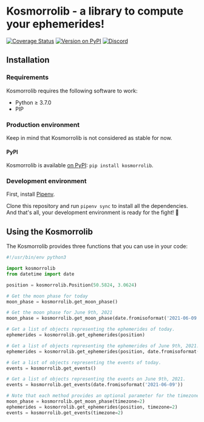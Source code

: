 # Kosmorrolib - a library to compute your ephemerides!
[![Coverage Status](https://coveralls.io/repos/github/kosmorro/lib/badge.svg)](https://coveralls.io/github/kosmorro/lib) [![Version on PyPI](https://img.shields.io/pypi/v/kosmorrolib)](https://pypi.org/project/kosmorrolib) [![Discord](https://img.shields.io/discord/650237632533757965?logo=discord&label=%23kosmorro)](https://discord.gg/nyemBqE)

## Installation

### Requirements

Kosmorrolib requires the following software to work:

- Python ≥ 3.7.0
- PIP

### Production environment

Keep in mind that Kosmorrolib is not considered as stable for now.

#### PyPI

Kosmorrolib is available [on PyPI](https://pypi.org/project/kosmorrolib/): `pip install kosmorrolib`.

### Development environment

First, install [Pipenv](https://pypi.org/project/pipenv/).

Clone this repository and run `pipenv sync` to install all the dependencies.
And that's all, your development environment is ready for the fight! 👏

## Using the Kosmorrolib

The Kosmorrolib provides three functions that you can use in your code:

```python
#!/usr/bin/env python3

import kosmorrolib
from datetime import date

position = kosmorrolib.Position(50.5824, 3.0624)

# Get the moon phase for today
moon_phase = kosmorrolib.get_moon_phase()

# Get the moon phase for June 9th, 2021
moon_phase = kosmorrolib.get_moon_phase(date.fromisoformat('2021-06-09'))

# Get a list of objects representing the ephemerides of today.
ephemerides = kosmorrolib.get_ephemerides(position)

# Get a list of objects representing the ephemerides of June 9th, 2021.
ephemerides = kosmorrolib.get_ephemerides(position, date.fromisoformat('2021-06-09'))

# Get a list of objects representing the events of today.
events = kosmorrolib.get_events()

# Get a list of objects representing the events on June 9th, 2021.
events = kosmorrolib.get_events(date.fromisoformat('2021-06-09'))

# Note that each method provides an optional parameter for the timezone:
moon_phase = kosmorrolib.get_moon_phase(timezone=2)
ephemerides = kosmorrolib.get_ephemerides(position, timezone=2)
events = kosmorrolib.get_events(timezone=2)
```
